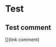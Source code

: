 # Test

## Test comment

[](link comment)

<!-- html comment-->

[comment]: <> (syntax comment)

[//]: <> (slash comment)

[//]: # (hashtag comment)